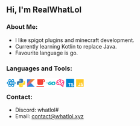 ## Hi, I'm RealWhatLol

### About Me:
 - I like spigot plugins and minecraft development.
 - Currently learning Kotlin to replace Java.
 - Favourite language is go.

### Languages and Tools:
<img align="left" alt="React" width="26px" src="https://raw.githubusercontent.com/PKief/vscode-material-icon-theme/main/icons/react_ts.svg" />
<img align="left" alt="Python" width="26px" src="https://raw.githubusercontent.com/PKief/vscode-material-icon-theme/main/icons/python.svg" />
<img align="left" alt="Kotlin" width="26px" src="https://raw.githubusercontent.com/PKief/vscode-material-icon-theme/main/icons/kotlin.svg" />
<img align="left" alt="Java" width="26px" src="https://raw.githubusercontent.com/PKief/vscode-material-icon-theme/main/icons/java.svg" />
<img align="left" alt="Go" width="26px" src="https://raw.githubusercontent.com/PKief/vscode-material-icon-theme/main/icons/go.svg" />
<img align="left" alt="BrainF" width="26px" src="https://raw.githubusercontent.com/PKief/vscode-material-icon-theme/main/icons/brainfuck.svg" />
<img align="left" alt="Typescript" width="26px" src="https://raw.githubusercontent.com/PKief/vscode-material-icon-theme/main/icons/typescript.svg" />
<img align="left" alt="Javascript" width="26px" src="https://raw.githubusercontent.com/PKief/vscode-material-icon-theme/main/icons/javascript.svg" />

<br />

### Contact:
 - Discord: whatlol#
 - Email: contact@whatlol.xyz
